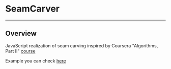 # SeamCarver

----

## Overview

JavaScript realization of seam carving inspired by Coursera "Algorithms, Part II" [course](https://www.coursera.org/course/algs4partII)

Example you can check [here](http://52.16.158.44/seamcarver/)
